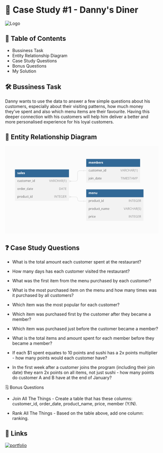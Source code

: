 
# 🍜 Case Study #1 - Danny's Diner



![Logo](https://8weeksqlchallenge.com/images/case-study-designs/1.png)


## 📕 Table of Contents

 - Bussiness Task
 - Entity Relationship Diagram
 - Case Study Questions
 - Bonus Questions
 - My Solution

## 🛠️ Bussiness Task

Danny wants to use the data to answer a few simple questions about his customers, especially about their visiting patterns, how much money they’ve spent and also which menu items are their favourite. Having this deeper connection with his customers will help him deliver a better and more personalised experience for his loyal customers.


## 🔐 Entity Relationship Diagram

![Logo](https://github.com/sameer8765/8-Week-SQL-Challenge/blob/main/Case%20Study%20%231%20-%20Danny's%20Diner/e1.PNG?raw=true)

## ❓ Case Study Questions

   - What is the total amount each customer spent at the restaurant?

   - How many days has each customer visited the restaurant?

   - What was the first item from the menu purchased by each customer?

   - What is the most purchased item on the menu and how many times was it purchased by all customers?

   - Which item was the most popular for each customer?

   - Which item was purchased first by the customer after they became a member?

   - Which item was purchased just before the customer became a member?

   - What is the total items and amount spent for each member before they became a member?

   - If each $1 spent equates to 10 points and sushi has a 2x points multiplier - how many points would each customer have?

   - In the first week after a customer joins the program (including their join date) they earn 2x points on all items, not just sushi - how many points do customer A and B have at the end of January?

🗒️ Bonus Questions

   - Join All The Things - Create a table that has these columns: customer_id, order_date, product_name, price, member (Y/N).

   - Rank All The Things - Based on the table above, add one column: ranking.



## 🔗 Links
[![portfolio](https://img.shields.io/badge/my_solution-000?style=for-the-badge&logo=ko-fi&logoColor=white)](https://github.com/sameer8765/8-Week-SQL-Challenge/blob/main/Case%20Study%20%231%20-%20Danny's%20Diner/SQl%20query)

